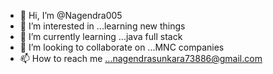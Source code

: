 - 👋 Hi, I’m @Nagendra005
- 👀 I’m interested in ...learning new things
- 🌱 I’m currently learning ...java full stack
- 💞️ I’m looking to collaborate on ...MNC companies
- 📫 How to reach me ...nagendrasunkara73886@gmail.com

<!---
Nagendra005/Nagendra005 is a ✨ special ✨ repository because its `README.md` (this file) appears on your GitHub profile.
You can click the Preview link to take a look at your changes.
--->
